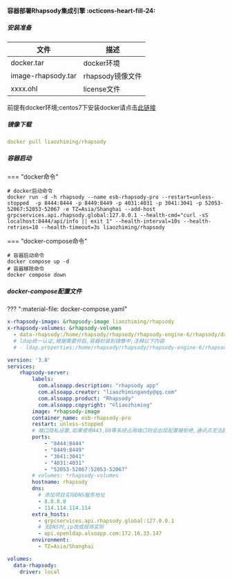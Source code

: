 #### 容器部署Rhapsody集成引擎 :octicons-heart-fill-24:

##### 安装准备

| 文件         | 描述             |
| ------------ | ---------------- |
| docker.tar   | docker环境       |
| image-rhapsody.tar | rhapsody镜像文件 |
| xxxx.ohl     | license文件      |

前提有docker环境;centos7下安装docker请点击[此链接](https://docs.docker.com/engine/install/centos/)

##### 镜像下载

   ```yaml
   docker pull liaozhiming/rhapsody
   ```

##### 容器启动

=== "docker命令"

```
# docker启动命令
docker run -d -h rhapsody --name esb-rhapsody-pro --restart=unless-stopped  -p 8444:8444 -p 8449:8449 -p 4031:4031 -p 3041:3041 -p 52053-52067:52053-52067 -e TZ=Asia/Shanghai --add-host grpcservices.api.rhapsody.global:127.0.0.1 --health-cmd="curl -sS localhost:8444/api/info || exit 1" --health-interval=10s --health-retries=10 --health-timeout=3s liaozhiming/rhapsody
```

=== "docker-compose命令"

```shell
# 容器启动命令
docker compose up -d
# 容器移除命令
docker compose down
```



##### docker-compose配置文件

??? ":material-file: docker-compose.yaml"

```yaml
x-rhapsody-image: &rhapsody-image liaozhiming/rhapsody
x-rhapsody-volumes: &rhapsody-volumes
  - data-rhapsody:/home/rhapsody/rhapsody/rhapsody-engine-6/rhapsody/data
  # ldap统一认证,根据需要开启,容器封装到镜像中,注释以下内容
  # - ldap.properties:/home/rhapsody/rhapsody/rhapsody-engine-6/rhapsody/data/users/ldap.properties

version: '3.8'
services:
    rhapsody-server:
        labels:
          com.alsoapp.description: "rhapsody app"
          com.alsoapp.creator: "liaozhimingandy@qq.com"
          com.alsoapp.product: "Rhapsody"
          com.alsoapp.copyright: "©liaozhiming"   
        image: *rhapsody-image
        container_name: esb-rhapsody-pro
        restart: unless-stopped
        # 端口隐私设置,如果使用443,80等系统占用端口则会出现配置被拒绝,通讯点无法配置成功
        ports:
            - "8444:8444"
            - "8449:8449"
            - "3041:3041"
            - "4031:4031"
            - "52053-52067:52053-52067"
        # volumes: *rhapsody-volumes
        hostname: rhapsody
        dns:
          # 添加项目实际DNS服务地址
          - 8.8.8.8
          - 114.114.114.114
        extra_hosts:
          - grpcservices.api.rhapsody.global:127.0.0.1
          # 无DNS时,ip改成现场实际
          - api.openldap.alsoapp.com:172.16.33.147
        environment:
          - TZ=Asia/Shanghai

volumes:
  data-rhapsody:
    driver: local
```







